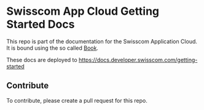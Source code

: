 # Swisscom App Cloud Getting Started Docs

This repo is part of the documentation for the Swisscom Application Cloud. It is bound using the so called [Book](https://github.com/swisscom/docs-appcloud-book).

These docs are deployed to <https://docs.developer.swisscom.com/getting-started>

## Contribute

To contribute, please create a pull request for this repo.
